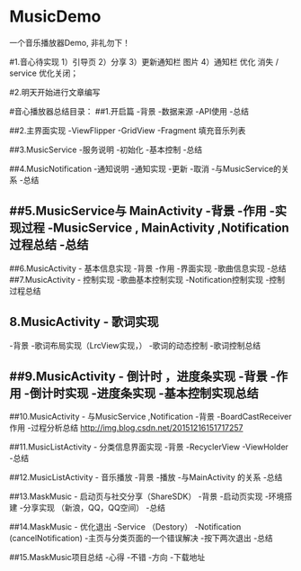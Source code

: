# MusicDemo
一个音乐播放器Demo, 非礼勿下！

#1.音心待实现
  1）引导页
  2）分享
  3）更新通知栏 图片
  4）通知栏 优化 消失 / service 优化关闭；

#2.明天开始进行文章编写
  

#音心播放器总结目录：
##1.开启篇
  -背景
  -数据来源
  -API使用
  -总结
  
##2.主界面实现
  -ViewFlipper
  -GridView
  -Fragment 填充音乐列表
  
##3.MusicService
  -服务说明
  -初始化
  -基本控制
  -总结
  
##4.MusicNotification
  -通知说明
  -通知实现
  -更新
  -取消
  -与MusicService的关系
  -总结
  
##5.MusicService与 MainActivity 
  -背景
  -作用
  -实现过程
  -MusicService , MainActivity ,Notification 过程总结
  -总结
  ----------------------------------------------------------------------------
##6.MusicActivity - 基本信息实现
  -背景
  -作用
  -界面实现
  -歌曲信息实现
  -总结
##7.MusicActivity  - 控制实现
  -歌曲基本控制实现
  -Notification控制实现
  -控制过程总结
 
## 8.MusicActivity - 歌词实现
   -背景
   -歌词布局实现（LrcView实现，）
   -歌词的动态控制
   -歌词控制总结
   
##9.MusicActivity - 倒计时 ，进度条实现
   -背景
   -作用
   -倒计时实现
   -进度条实现
   -基本控制实现总结
   ----------------------------------------------------------------------
##10.MusicActivity - 与MusicService ,Notification 
   -背景
   -BoardCastReceiver作用
   -过程分析总结
   http://img.blog.csdn.net/20151216151717257
   
##11.MusicListActivity - 分类信息界面实现
   -背景
   -RecyclerView 
   -ViewHolder
   -总结
   
##12.MusicListActivity - 音乐播放
   -背景
   -播放
   -与MainActivity 的关系
   -总结
  
##13.MaskMusic - 启动页与社交分享（ShareSDK）
   -背景
   -启动页实现
   -环境搭建
   -分享实现 （新浪，QQ，QQ空间）
   -总结
   
##14.MaskMusic - 优化退出
   -Service （Destory）
   -Notification (cancelNotification)
   -主页与分类页面的一个错误解决
   -按下两次退出
   -总结
   
##15.MaskMusic项目总结
   -心得
	-不错
	-方向
	-下载地址
	
   
  
  

